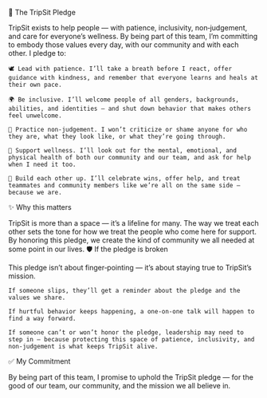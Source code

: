 🌈 The TripSit Pledge

TripSit exists to help people — with patience, inclusivity, non‑judgement, and care for everyone’s wellness. By being part of this team, I’m committing to embody those values every day, with our community and with each other.
I pledge to:

    🕊️ Lead with patience. I’ll take a breath before I react, offer guidance with kindness, and remember that everyone learns and heals at their own pace.

    🌍 Be inclusive. I’ll welcome people of all genders, backgrounds, abilities, and identities — and shut down behavior that makes others feel unwelcome.

    💛 Practice non‑judgement. I won’t criticize or shame anyone for who they are, what they look like, or what they’re going through.

    🌱 Support wellness. I’ll look out for the mental, emotional, and physical health of both our community and our team, and ask for help when I need it too.

    🤗 Build each other up. I’ll celebrate wins, offer help, and treat teammates and community members like we’re all on the same side — because we are.

✨ Why this matters

TripSit is more than a space — it’s a lifeline for many. The way we treat each other sets the tone for how we treat the people who come here for support. By honoring this pledge, we create the kind of community we all needed at some point in our lives.
🛡️ If the pledge is broken

This pledge isn’t about finger‑pointing — it’s about staying true to TripSit’s mission.

    If someone slips, they’ll get a reminder about the pledge and the values we share.

    If hurtful behavior keeps happening, a one‑on‑one talk will happen to find a way forward.

    If someone can’t or won’t honor the pledge, leadership may need to step in — because protecting this space of patience, inclusivity, and non‑judgement is what keeps TripSit alive.

✅ My Commitment

By being part of this team, I promise to uphold the TripSit pledge — for the good of our team, our community, and the mission we all believe in.